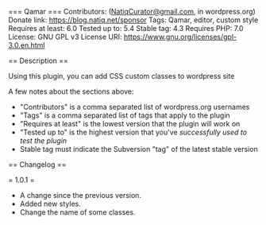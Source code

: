 === Qamar ===
Contributors: (NatiqCurator@gmail.com, in wordpress.org)
Donate link: https://blog.natiq.net/sponsor
Tags: Qamar, editor, custom style
Requires at least: 6.0
Tested up to: 5.4
Stable tag: 4.3
Requires PHP: 7.0
License: GNU GPL v3
License URI: https://www.gnu.org/licenses/gpl-3.0.en.html

== Description ==

Using this plugin, you can add CSS custom classes to wordpress site

A few notes about the sections above:

* "Contributors" is a comma separated list of wordpress.org usernames
* "Tags" is a comma separated list of tags that apply to the plugin
* "Requires at least" is the lowest version that the plugin will work on
* "Tested up to" is the highest version that you've *successfully used to test the plugin*
* Stable tag must indicate the Subversion "tag" of the latest stable version

== Changelog ==

= 1.0.1 =
* A change since the previous version.
* Added new styles.
* Change the name of some classes.



